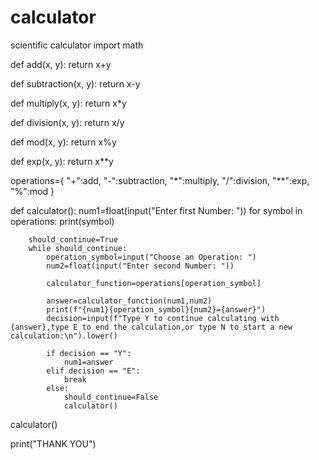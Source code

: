 # calculator
 scientific calculator
import math

def add(x, y):
    return x+y

def subtraction(x, y):
    return x-y

def multiply(x, y):
    return x*y

def division(x, y):
    return x/y

def mod(x, y):
    return x%y

def exp(x, y):
    return x**y

operations={
    "+":add,
    "-":subtraction,
    "*":multiply,
    "/":division,
    "**":exp,
    "%":mod
}

def calculator():
    num1=float(input("Enter first Number: "))
    for symbol in operations:
        print(symbol)

        should_continue=True
        while should_continue:
            operation_symbol=input("Choose an Operation: ")
            num2=float(input("Enter second Number: "))

            calculator_function=operations[operation_symbol]

            answer=calculator_function(num1,num2)
            print(f"{num1}{operation_symbol}{num2}={answer}")
            decision=input(f"Type Y to continue calculating with {answer},type E to end the calculation,or type N to start a new calculation:\n").lower()

            if decision == "Y":
                num1=answer
            elif decision == "E":
                break
            else:
                should_continue=False
                calculator()


calculator()


print("THANK YOU")
